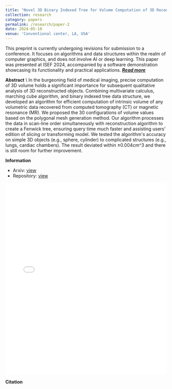 ```yaml
---
title: "Novel 3D Binary Indexed Tree for Volume Computation of 3D Reconstructed Models from Volumetric Data"
collection: research
category: papers
permalink: /research/paper-2
date: 2024-05-10
venue: 'Conventional center, LA, USA'
---
```


This preprint is currently undergoing revisions for submission to a conference. It focuses on algorithms and data structures within the realm of computer graphics, and does not involve AI or deep learning. This paper was presented at ISEF 2024, accompanied by a software demonstration showcasing its functionality and practical applications. [***Read more***](/research/paper-2)

**Abstract** \\
In the burgeoning field of medical imaging, precise computation of 3D volume holds a significant importance for subsequent qualitative analysis of 3D reconstructed objects. Combining multivariate calculus, marching cube algorithm, and binary indexed tree data structure, we developed an algorithm for efficient computation of intrinsic volume of any volumetric data recovered from computed tomography (CT) or magnetic resonance (MR). We proposed the 30 configurations of volume values based on the polygonal mesh generation method. Our algorithm processes the data in scan-line order simultaneously with reconstruction algorithm to create a Fenwick tree, ensuring query time much faster and assisting users' edition of slicing or transforming model. We tested the algorithm's accuracy on simple 3D objects (e.g., sphere, cylinder) to complicated structures (e.g., lungs, cardiac chambers). The result deviated within ±0.004cm^3 and there is still room for further improvement.

**Information**
- Arxiv: [view]()
- Repository: [view]()

<embed src="/assets/images/isef/volume.pdf" width="100%" height="600px" />

**Citation**
